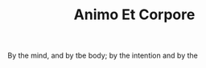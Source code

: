 ---
title: Animo Et Corpore
letter: A
permalink: "/definitions/animo-et-corpore.html"
body: By the mind, and by tbe body; by the intention and by the
published_at: '2018-07-07'
layout: post
---